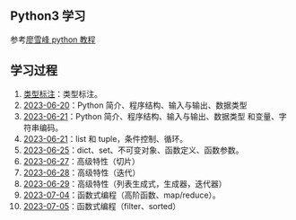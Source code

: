 ## Python3 学习

参考[廖雪峰 python 教程](https://www.liaoxuefeng.com/wiki/1016959663602400#0)

## 学习过程

1. [类型标注](./docs/类型标注.md)：类型标注。
2. [2023-06-20](./docs/230620.md)：Python 简介、程序结构、输入与输出、数据类型
3. [2023-06-21](./docs/230620.md)：Python 简介、程序结构、输入与输出、数据类型
和变量、字符串编码。
4. [2023-06-21](./docs/230621.md)：list 和 tuple，条件控制、循环。
5. [2023-06-25](./docs/230625.md)：dict、set、不可变对象、函数定义、函数参数。
6. [2023-06-27](./docs/230627.md)：高级特性（切片）
7. [2023-06-28](./docs/230628.md)：高级特性（迭代）
8. [2023-06-29](./docs/230629.md)：高级特性（列表生成式，生成器，迭代器）
9. [2023-07-04](./docs/230704.md)：函数式编程（高阶函数、map/reduce）。
10. [2023-07-05](./docs/230705.md)：函数式编程（filter、sorted）
